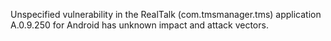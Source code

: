 Unspecified vulnerability in the RealTalk (com.tmsmanager.tms) application A.0.9.250 for Android has unknown impact and attack vectors.